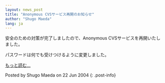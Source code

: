 ```yaml
---
layout: news_post
title: "Anonymous CVSサービス再開のお知らせ"
author: "Shugo Maeda"
lang: ja
---
```


安全のための対策が完了しましたので、Anonymous CVSサービスを再開いたし ました。

パスワードは何でも受けつけるように変更しました。

[もっと読む...](/ja/announce4.txt)

Posted by Shugo Maeda on 22 Jun 2004
{: .post-info}

